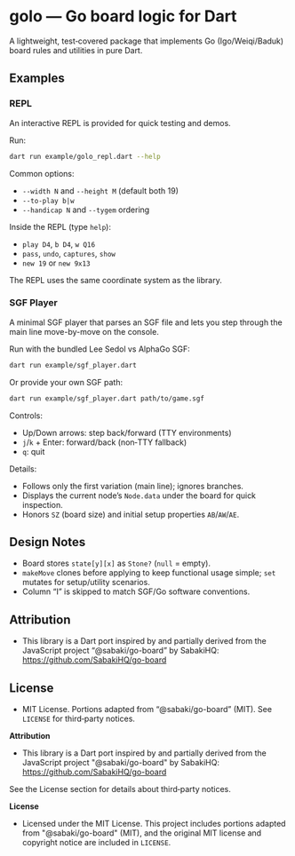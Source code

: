 # golo — Go board logic for Dart
A lightweight, test‑covered package that implements Go (Igo/Weiqi/Baduk) board rules and utilities in pure Dart.

## Examples

### REPL
An interactive REPL is provided for quick testing and demos.

Run:
```bash
dart run example/golo_repl.dart --help
```

Common options:
- `--width N` and `--height M` (default both 19)
- `--to-play b|w`
- `--handicap N` and `--tygem` ordering

Inside the REPL (type `help`):
- `play D4`, `b D4`, `w Q16`
- `pass`, `undo`, `captures`, `show`
- `new 19` or `new 9x13`

The REPL uses the same coordinate system as the library.

### SGF Player
A minimal SGF player that parses an SGF file and lets you step through the main line move-by-move on the console.

Run with the bundled Lee Sedol vs AlphaGo SGF:

```bash
dart run example/sgf_player.dart
```

Or provide your own SGF path:

```bash
dart run example/sgf_player.dart path/to/game.sgf
```

Controls:
- Up/Down arrows: step back/forward (TTY environments)
- `j`/`k` + Enter: forward/back (non‑TTY fallback)
- `q`: quit

Details:
- Follows only the first variation (main line); ignores branches.
- Displays the current node’s `Node.data` under the board for quick inspection.
- Honors `SZ` (board size) and initial setup properties `AB`/`AW`/`AE`.

## Design Notes
- Board stores `state[y][x]` as `Stone?` (`null` = empty).
- `makeMove` clones before applying to keep functional usage simple; `set` mutates for setup/utility scenarios.
- Column “I” is skipped to match SGF/Go software conventions.

## Attribution
- This library is a Dart port inspired by and partially derived from the JavaScript project “@sabaki/go-board” by SabakiHQ:
  https://github.com/SabakiHQ/go-board

## License
- MIT License. Portions adapted from “@sabaki/go-board” (MIT). See `LICENSE` for third‑party notices.

**Attribution**
- This library is a Dart port inspired by and partially derived from the JavaScript project "@sabaki/go-board" by SabakiHQ:
  https://github.com/SabakiHQ/go-board

See the License section for details about third‑party notices.

**License**
- Licensed under the MIT License. This project includes portions adapted from "@sabaki/go-board" (MIT), and the original MIT license and copyright notice are included in `LICENSE`.
